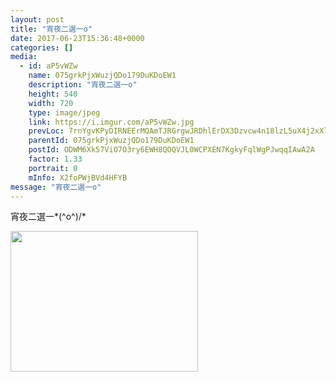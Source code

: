 ```yaml
---
layout: post
title: "宵夜二選一o" 
date: 2017-06-23T15:36:48+0000 
categories: [] 
media:
  - id: aP5vWZw
    name: 075grkPjxWuzjQDo179DuKDoEW1
    description: "宵夜二選一o"   
    height: 540
    width: 720
    type: image/jpeg
    link: https://i.imgur.com/aP5vWZw.jpg
    prevLoc: 7rnYgvKPyDIRNEErMQAmTJRGrgwJRDhlErDX3Dzvcw4n18lzL5uX4j2xXlXnIREZQE8jyBIZO4KoBNR0f4lREG7x1Eu1MOwV7g8PcDADrjjkg8FgAq30DvpzFl28Vp1ooWHABV8JLWzVhv0grrgGxOcXRkmlzLO3sLv0oVpp6PCVgEALw22NFRrNWBREM1Sqxp3mQ0lpHYm9EZj9J0c52LRp0345sA3DM01L9nupg4jWv8G9CzgW02mWRLhjz86jW91R
    parentId: 075grkPjxWuzjQDo179DuKDoEW1
    postId: ODWM6Xk57ViO7O3ry6EWH8QOQVJL0WCPXEN7KgkyFqlWgPJwqqIAwA2A
    factor: 1.33
    portrait: 0
    mInfo: X2foPWjBVd4HFYB
message: "宵夜二選一o"
---
```


宵夜二選一*\(^o^)/*


[//]: #media:  
<a href="https://i.imgur.com/aP5vWZw.jpg"><img src="https://i.imgur.com/aP5vWZw.jpg" height="225" width="300" /></a> 
 
